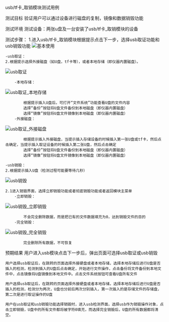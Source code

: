 usb/tf卡_取销模块测试用例

测试目标
    验证用户可以通过设备进行磁盘的复制，镜像和数据销毁功能

测试环境
    测试设备：两张u盘及一台安装了usb/tf卡_取销模块的设备

测试步骤：
    1.进入usb/tf卡_取销模块根据提示点击下一步，选择usb取证功能和usb销毁功能
  ![基本使用](0.jpg)


    -usb取证：
    2.根据提示选择外接磁盘（如U盘，tf卡等），或者本地存储（即仪器内置磁盘）。
![usb取证](1.jpg)

        -本地存储：
![usb取证_本地存储](2.jpg)

            根据提示插入U盘后，可打开“文件系统”功能查看U盘的文件内容
            选择“备份”按钮将U盘文件备份到本地磁盘（即仪器内置磁盘）
            选择“镜像”按钮将U盘文件镜像到本地磁盘（即仪器内置磁盘）
        -外接磁盘：
![usb取证_外接磁盘](3.jpg)

            根据提示插入外接磁盘，当提示插入存储设备的时候插入第一张U盘或tf卡，然后点击确定，当提示插入取证设备的时候插入第二张U盘，然后点击确定
            选择“备份”按钮将U盘文件备份到本地磁盘（即仪器内置磁盘）
            选择“镜像”按钮将U盘文件镜像到本地磁盘（即仪器内置磁盘）

    -usb销毁：
    2.根据提示插入U盘（检测过程可能要等待几秒）
![usb销毁](4.jpg)

    2.1进入销毁界面，选择立即销毁功能或者彻底销毁功能或者返回模块主菜单
        -立即销毁：
![usb销毁_立即销毁](5.jpg)

            不会完全删除数据，而是把已有的文件数据填充为0，达到销毁文件的目的
        -完全销毁：
![usb销毁_完全销毁](6.jpg)

            完全删除所有数据，不可恢复

预期结果
    用户进入usb模块点击下一步后，弹出页面可选择usb取证或usb销毁
    
    用户选择usb取证后，在跳转的页面选择外接硬盘或者本地存储，选择本地存储后进行U盘是否插入的检测，检测到插入的U盘后点击确定，开始进行文件操作，点击备份将文件备份到本地文件中，点击镜像将U盘镜像到本地文件中。点击文件系统按钮可查看U盘所有文件
    
    用户选择usb取证后，在跳转的页面选择外接硬盘或者本地存储，选择本地存储后进行U盘是否插入的检测，检测分为两次，U盘也分前后两次分别插入，第一次插入的是存储文件的存储盘，第二次是进行取证操作的U盘

    用户在usb取证和usb销毁功能选择销毁时，进入usb检测界面，选择usb作为销毁操作对象，点击立即销毁，U盘中的所有文件都将被字符0填充，而选择完全销毁后，U盘的所有数据都将清空。